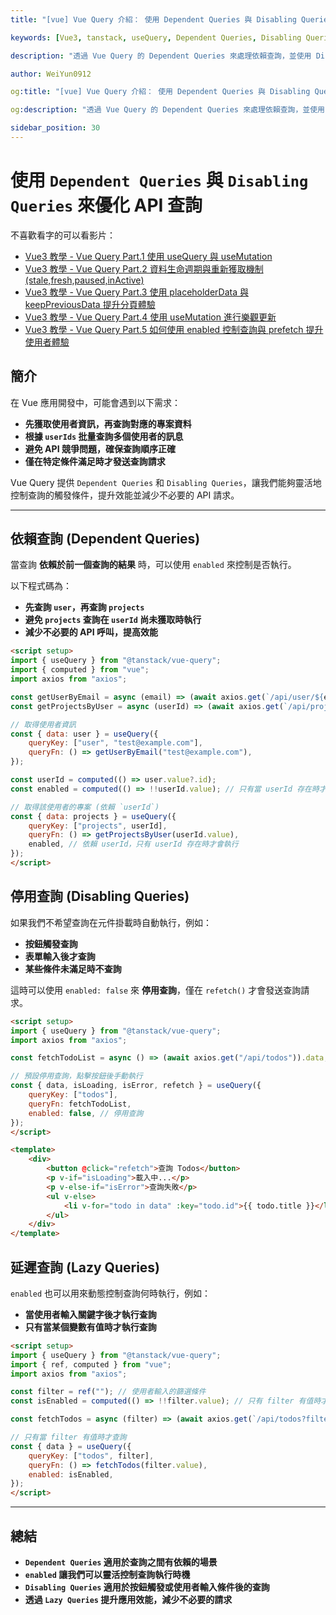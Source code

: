 ```yaml
---
title: "[vue] Vue Query 介紹： 使用 Dependent Queries 與 Disabling Queries"

keywords: [Vue3, tanstack, useQuery, Dependent Queries, Disabling Queries]

description: "透過 Vue Query 的 Dependent Queries 來處理依賴查詢，並使用 Disabling Queries 控制請求行為，提高效能與使用者體驗"

author: WeiYun0912

og:title: "[vue] Vue Query 介紹： 使用 Dependent Queries 與 Disabling Queries"

og:description: "透過 Vue Query 的 Dependent Queries 來處理依賴查詢，並使用 Disabling Queries 控制請求行為，提高效能與使用者體驗"

sidebar_position: 30
---
```


# 使用 `Dependent Queries` 與 `Disabling Queries` 來優化 API 查詢

不喜歡看字的可以看影片：

-   [Vue3 教學 - Vue Query Part.1 使用 useQuery 與 useMutation](https://www.youtube.com/watch?v=7MDI54nlEbc)
-   [Vue3 教學 - Vue Query Part.2 資料生命週期與重新獲取機制 (stale,fresh,paused,inActive)](https://www.youtube.com/watch?v=pxHSArLEvgs)
-   [Vue3 教學 - Vue Query Part.3 使用 placeholderData 與 keepPreviousData 提升分頁體驗](https://www.youtube.com/watch?v=skJWxXDljS0)
-   [Vue3 教學 - Vue Query Part.4 使用 useMutation 進行樂觀更新](https://www.youtube.com/watch?v=I-qGvLln-pg)
-   [Vue3 教學 - Vue Query Part.5 如何使用 enabled 控制查詢與 prefetch 提升使用者體驗](https://www.youtube.com/watch?v=8TpZAL-E6gs)

## **簡介**

在 Vue 應用開發中，可能會遇到以下需求：

-   **先獲取使用者資訊，再查詢對應的專案資料**
-   **根據 `userIds` 批量查詢多個使用者的訊息**
-   **避免 API 競爭問題，確保查詢順序正確**
-   **僅在特定條件滿足時才發送查詢請求**

Vue Query 提供 `Dependent Queries` 和 `Disabling Queries`，讓我們能夠靈活地控制查詢的觸發條件，提升效能並減少不必要的 API 請求。

---

## 依賴查詢 (Dependent Queries)

當查詢 **依賴於前一個查詢的結果** 時，可以使用 `enabled` 來控制是否執行。

以下程式碼為：

-   **先查詢 `user`，再查詢 `projects`**
-   **避免 `projects` 查詢在 `userId` 尚未獲取時執行**
-   **減少不必要的 API 呼叫，提高效能**

<!-- prettier-ignore -->
```html title="App.vue" showLineNumbers
<script setup>
import { useQuery } from "@tanstack/vue-query";
import { computed } from "vue";
import axios from "axios";

const getUserByEmail = async (email) => (await axios.get(`/api/user/${email}`)).data;
const getProjectsByUser = async (userId) => (await axios.get(`/api/projects/${userId}`)).data;

// 取得使用者資訊
const { data: user } = useQuery({
    queryKey: ["user", "test@example.com"],
    queryFn: () => getUserByEmail("test@example.com"),
});

const userId = computed(() => user.value?.id);
const enabled = computed(() => !!userId.value); // 只有當 userId 存在時才啟用

// 取得該使用者的專案 (依賴 `userId`)
const { data: projects } = useQuery({
    queryKey: ["projects", userId],
    queryFn: () => getProjectsByUser(userId.value),
    enabled, // 依賴 userId，只有 userId 存在時才會執行
});
</script>
```

## 停用查詢 (Disabling Queries)

如果我們不希望查詢在元件掛載時自動執行，例如：

-   **按鈕觸發查詢**
-   **表單輸入後才查詢**
-   **某些條件未滿足時不查詢**

這時可以使用 `enabled: false` 來 **停用查詢**，僅在 `refetch()` 才會發送查詢請求。

<!-- prettier-ignore -->
```html title="App.vue" showLineNumbers
<script setup>
import { useQuery } from "@tanstack/vue-query";
import axios from "axios";

const fetchTodoList = async () => (await axios.get("/api/todos")).data;

// 預設停用查詢，點擊按鈕後手動執行
const { data, isLoading, isError, refetch } = useQuery({
    queryKey: ["todos"],
    queryFn: fetchTodoList,
    enabled: false, // 停用查詢
});
</script>

<template>
    <div>
        <button @click="refetch">查詢 Todos</button>
        <p v-if="isLoading">載入中...</p>
        <p v-else-if="isError">查詢失敗</p>
        <ul v-else>
            <li v-for="todo in data" :key="todo.id">{{ todo.title }}</li>
        </ul>
    </div>
</template>
```

## 延遲查詢 (Lazy Queries)

`enabled` 也可以用來動態控制查詢何時執行，例如：

-   **當使用者輸入關鍵字後才執行查詢**
-   **只有當某個變數有值時才執行查詢**

<!-- prettier-ignore -->
```html title="App.vue" showLineNumbers
<script setup>
import { useQuery } from "@tanstack/vue-query";
import { ref, computed } from "vue";
import axios from "axios";

const filter = ref(""); // 使用者輸入的篩選條件
const isEnabled = computed(() => !!filter.value); // 只有 filter 有值時才啟用

const fetchTodos = async (filter) => (await axios.get(`/api/todos?filter=${filter}`)).data;

// 只有當 filter 有值時才查詢
const { data } = useQuery({
    queryKey: ["todos", filter],
    queryFn: () => fetchTodos(filter.value),
    enabled: isEnabled,
});
</script>
```

---

## 總結

-   **`Dependent Queries` 適用於查詢之間有依賴的場景**
-   **`enabled` 讓我們可以靈活控制查詢執行時機**
-   **`Disabling Queries` 適用於按鈕觸發或使用者輸入條件後的查詢**
-   **透過 `Lazy Queries` 提升應用效能，減少不必要的請求**
